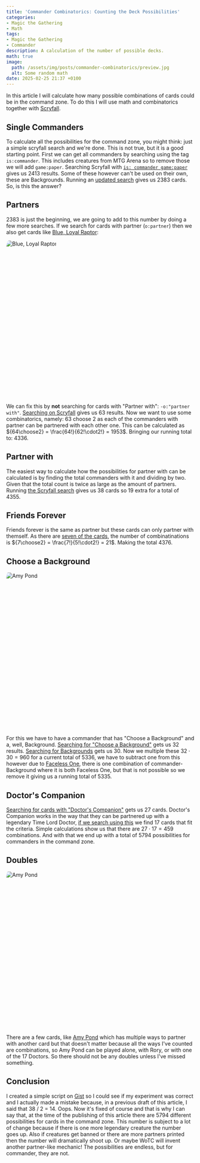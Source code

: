 ```yaml
---
title: 'Commander Combinatorics: Counting the Deck Possibilities'
categories:
- Magic the Gathering
- Math
tags:
- Magic the Gathering
- Commander
description: A calculation of the number of possible decks.
math: true
image:
  path: /assets/img/posts/commander-combinatorics/preview.jpg
  alt: Some random math
date: 2025-02-25 21:37 +0100
---
```

In this article I will calculate how many possible combinations of cards could be in the command zone. To do this I will use math and combinatorics together with [Scryfall](https://scryfall.com/).

## Single Commanders

To calculate all the possibilities for the command zone, you might think: just a simple scryfall search and we're done. This is not true, but it is a good starting point. First we can get all commanders by searching using the tag `is:commander`. This includes creatures from MTG Arena so to remove those we will add `game:paper`. Searching Scryfall with [`is: commander game:paper`](https://scryfall.com/search?q=is%3Acommander+game%3Apaper) gives us 2413 results. Some of these however can't be used on their own, these are Backgrounds. Running an [updated search](https://scryfall.com/search?q=is%3Acommander+game%3Apaper+-t%3Abackground) gives us 2383 cards. So, is this the answer?

## Partners

2383 is just the beginning, we are going to add to this number by doing a few more searches. If we search for cards with partner (`o:partner`) then we also get cards like [Blue, Loyal Raptor](https://scryfall.com/card/rex/8/blue-loyal-raptor):

<div style="width:100%;height:30em;display:flex">
  <img src="https://cards.scryfall.io/large/front/0/a/0a764ec9-6a30-4df3-91b4-c64fd8e32fa0.jpg?1698988752"
  style="border-radius:5%" alt="Blue, Loyal Raptor">
</div>

We can fix this by **not** searching for cards with "Partner with": `-o:"partner with"`. [Searching on Scryfall](https://scryfall.com/search?q=is%3Acommander+game%3Apaper+o%3Apartner+-o%3A%22partner+with%22) gives us 63 results. Now we want to use some combinatorics, namely: 63 choose 2 as each of the commanders with partner can be partnered with each other one. This can be calculated as ${64\choose2} = \frac{64!}{62!\cdot2!} = 1953$. Bringing our running total to: 4336.

## Partner with

The easiest way to calculate how the possibilities for partner with can be calculated is by finding the total commanders with it and dividing by two. Given that the total count is twice as large as the amount of partners. Running [the Scryfall search](https://scryfall.com/search?q=is%3Acommander+game%3Apaper+o%3A%22partner+with%22) gives us 38 cards so 19 extra for a total of 4355.

## Friends Forever

Friends forever is the same as partner but these cards can only partner with themself. As there are [seven of the cards](https://scryfall.com/search?q=is%3Acommander+game%3Apaper+o%3A%22friends+forever%22), the number of combinatinations is ${7\choose2} = \frac{7!}{5!\cdot2!} = 21$. Making the total 4376.

## Choose a Background

<div style="width:100%;height:30em;display:flex">
  <img src="https://cards.scryfall.io/large/front/2/5/25564fba-5765-457b-8dd3-f26b877221b8.jpg?1732545989"
  style="border-radius:5%" alt="Amy Pond">
</div>

For this we have to have a commander that has "Choose a Background" and a, well, Background. [Searching for "Choose a Background"](https://scryfall.com/search?q=is%3Acommander+game%3Apaper+o%3A%22choose+a+background%22) gets us 32 results. [Searching for Backgrounds](https://scryfall.com/search?q=is%3Acommander+game%3Apaper+t%3Abackground&unique=cards&as=grid&order=name) gets us 30. Now we multiple these $32 \cdot 30 = 960$ for a current total of 5336, we have to subtract one from this however due to [Faceless One](https://scryfall.com/card/clb/1/faceless-one), there is one combination of commander-Background where it is both Faceless One, but that is not possible so we remove it giving us a running total of 5335.

## Doctor's Companion

[Searching for cards with "Doctor's Companion"](https://scryfall.com/search?q=is%3Acommander+game%3Apaper+o%3A%22doctor%27s+companion%22) gets us 27 cards. Doctor's Companion works in the way that they can be partnered up with a legendary Time Lord Doctor, [if we search using this](https://scryfall.com/search?q=is%3Acommander+game%3Apaper+t%3Alegendary+t%3A%22time+lord%22+t%3Adoctor) we find 17 cards that fit the criteria. Simple calculations show us that there are $27\cdot 17 = 459$ combinations. And with that we end up with a total of 5794 possibilities for commanders in the command zone.

## Doubles

<div style="width:100%;height:30em;display:flex">
  <img src="https://cards.scryfall.io/large/front/e/5/e50a2faa-91e3-4e89-ba8d-2cbf7ac005c0.jpg?1696691798"
  style="border-radius:5%" alt="Amy Pond">
</div>

There are a few cards, like [Amy Pond](https://scryfall.com/card/who/75/amy-pond) which has multiple ways to partner with another card but that doesn't matter because all the ways I've counted are combinations, so Amy Pond can be played alone, with Rory, or with one of the 17 Doctors. So there should not be any doubles unless I've missed something.

## Conclusion

I created a simple script on [Gist](https://gist.github.com/ProfessorQu/05dadef3647162e6761a0b983f2ad474) so I could see if my experiment was correct and I actually made a mistake because, in a previous draft of this article, I said that 38 / 2 = 14. Oops. Now it's fixed of course and that is why I can say that, at the time of the publishing of this article there are 5794 different possibilities for cards in the command zone. This number is subject to a lot of change because if there is one more legendary creature the number goes up. Also if creatures get banned or there are more partners printed then the number will dramatically shoot up. Or maybe WoTC will invent another partner-like mechanic! The possibilities are endless, but for commander, they are not.
